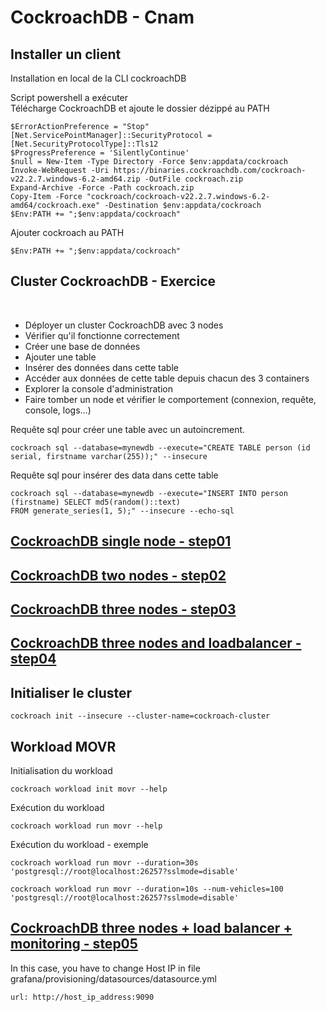 # CockroachDB - Cnam

## Installer un client

Installation en local de la CLI cockroachDB

Script powershell a exécuter<br>
Télécharge CockroachDB et ajoute le dossier dézippé au PATH<br>
```shell
$ErrorActionPreference = "Stop"
[Net.ServicePointManager]::SecurityProtocol = [Net.SecurityProtocolType]::Tls12
$ProgressPreference = 'SilentlyContinue'
$null = New-Item -Type Directory -Force $env:appdata/cockroach
Invoke-WebRequest -Uri https://binaries.cockroachdb.com/cockroach-v22.2.7.windows-6.2-amd64.zip -OutFile cockroach.zip
Expand-Archive -Force -Path cockroach.zip
Copy-Item -Force "cockroach/cockroach-v22.2.7.windows-6.2-amd64/cockroach.exe" -Destination $env:appdata/cockroach
$Env:PATH += ";$env:appdata/cockroach"
```

Ajouter cockroach au PATH
```
$Env:PATH += ";$env:appdata/cockroach"
```



## Cluster CockroachDB - Exercice
<br>

- Déployer un cluster CockroachDB avec 3 nodes<br>
- Vérifier qu'il fonctionne correctement<br>
- Créer une base de données<br>
- Ajouter une table<br>
- Insérer des données dans cette table<br>
- Accéder aux données de cette table depuis chacun des 3 containers<br>
- Explorer la console d'administration<br>
- Faire tomber un node et vérifier le comportement (connexion, requête, console, logs...)<br>

Requête sql pour créer une table avec un autoincrement.
```shell
cockroach sql --database=mynewdb --execute="CREATE TABLE person (id serial, firstname varchar(255));" --insecure
```

Requête sql pour insérer des data dans cette table
```shell
cockroach sql --database=mynewdb --execute="INSERT INTO person (firstname) SELECT md5(random()::text) 
FROM generate_series(1, 5);" --insecure --echo-sql
```

## [CockroachDB single node - step01](step01/step01.md)

## [CockroachDB two nodes - step02](step02/step02.md)

## [CockroachDB three nodes - step03](step03/step03.md)

## [CockroachDB three nodes and loadbalancer - step04](step04/step04.md)

## Initialiser le cluster

```shell
cockroach init --insecure --cluster-name=cockroach-cluster
```
## Workload MOVR

Initialisation du workload
```shell
cockroach workload init movr --help
```

Exécution du workload
```shell
cockroach workload run movr --help
```

Exécution du workload - exemple
```shell
cockroach workload run movr --duration=30s 'postgresql://root@localhost:26257?sslmode=disable'
```

```shell
cockroach workload run movr --duration=10s --num-vehicles=100 'postgresql://root@localhost:26257?sslmode=disable'
```



## [CockroachDB three nodes + load balancer + monitoring - step05](step05/step05.md)

In this case, you have to change Host IP in file  grafana/provisioning/datasources/datasource.yml   
```shell
url: http://host_ip_address:9090
```